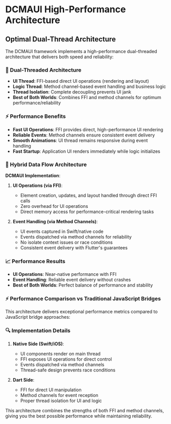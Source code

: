 # DCMAUI High-Performance Architecture

## Optimal Dual-Thread Architecture

The DCMAUI framework implements a high-performance dual-threaded architecture that delivers both speed and reliability:

### 🧵 Dual-Threaded Architecture

- **UI Thread**: FFI-based direct UI operations (rendering and layout)
- **Logic Thread**: Method channel-based event handling and business logic
- **Thread Isolation**: Complete decoupling prevents UI jank
- **Best of Both Worlds**: Combines FFI and method channels for optimum performance/reliability

### ⚡️ Performance Benefits

- **Fast UI Operations**: FFI provides direct, high-performance UI rendering
- **Reliable Events**: Method channels ensure consistent event delivery
- **Smooth Animations**: UI thread remains responsive during event handling
- **Fast Startup**: Application UI renders immediately while logic initializes

### 🔄 Hybrid Data Flow Architecture

**DCMAUI Implementation**:
1. **UI Operations (via FFI)**:
   - Element creation, updates, and layout handled through direct FFI calls
   - Zero overhead for UI operations
   - Direct memory access for performance-critical rendering tasks

2. **Event Handling (via Method Channels)**:
   - UI events captured in Swift/native code
   - Events dispatched via method channels for reliability
   - No isolate context issues or race conditions
   - Consistent event delivery with Flutter's guarantees

### 📈 Performance Results

- **UI Operations**: Near-native performance with FFI
- **Event Handling**: Reliable event delivery without crashes
- **Best of Both Worlds**: Perfect balance of performance and stability

### ⚡️ Performance Comparison vs Traditional JavaScript Bridges

This architecture delivers exceptional performance metrics compared to JavaScript bridge approaches:

### 🔍 Implementation Details

1. **Native Side (Swift/iOS)**:
   - UI components render on main thread
   - FFI exposes UI operations for direct control
   - Events dispatched via method channels
   - Thread-safe design prevents race conditions

2. **Dart Side**:
   - FFI for direct UI manipulation
   - Method channels for event reception
   - Proper thread isolation for UI and logic

This architecture combines the strengths of both FFI and method channels, giving you the best possible performance while maintaining reliability.
